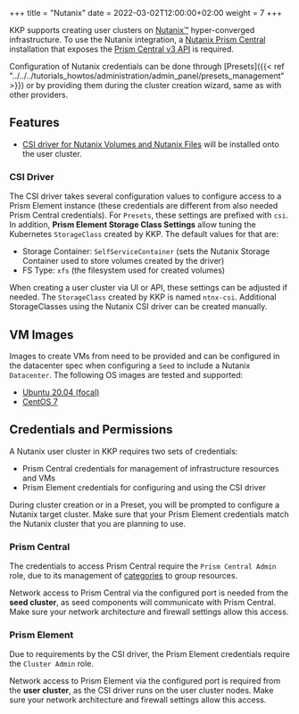 +++
title = "Nutanix"
date = 2022-03-02T12:00:00+02:00
weight = 7
+++

KKP supports creating user clusters on [Nutanix&trade;](https://www.nutanix.com/) hyper-converged infrastructure. To use the Nutanix integration, a [Nutanix Prism Central](https://www.nutanix.com/products/prism) installation that exposes the [Prism Central v3 API](https://www.nutanix.dev/api_references/prism-central-v3/#/) is required.

Configuration of Nutanix credentials can be done through [Presets]({{< ref "../../../tutorials_howtos/administration/admin_panel/presets_management" >}}) or by providing them during the cluster creation wizard, same as with other providers.

## Features

- [CSI driver for Nutanix Volumes and Nutanix Files](https://portal.nutanix.com/page/documents/details?targetId=CSI-Volume-Driver-v2_5:csi-csi-plugin-overview-c.html) will be installed onto the user cluster.

### CSI Driver

The CSI driver takes several configuration values to configure access to a Prism Element instance (these credentials are different from also needed Prism Central credentials). For `Presets`,  these settings are prefixed with `csi`. In addition, **Prism Element Storage Class Settings** allow tuning the Kubernetes `StorageClass` created by KKP. The default values for that are:

- Storage Container: `SelfServiceContainer` (sets the Nutanix Storage Container used to store volumes created by the driver)
- FS Type: `xfs` (the filesystem used for created volumes)

When creating a user cluster via UI or API, these settings can be adjusted if needed. The `StorageClass` created by KKP is named `ntnx-csi`. Additional StorageClasses using the Nutanix CSI driver can be created manually.

## VM Images

Images to create VMs from need to be provided and can be configured in the datacenter spec when configuring a `Seed` to include a Nutanix `Datacenter`. The following OS images are tested and supported:

- [Ubuntu 20.04 (focal)](https://cloud-images.ubuntu.com/focal/current/)
- [CentOS 7](https://cloud.centos.org/centos/7/images/)

## Credentials and Permissions

A Nutanix user cluster in KKP requires two sets of credentials:

- Prism Central credentials for management of infrastructure resources and VMs
- Prism Element credentials for configuring and using the CSI driver

During cluster creation or in a Preset, you will be prompted to configure a Nutanix target cluster. Make sure that your Prism Element credentials match the Nutanix cluster that you are planning to use.

### Prism Central

The credentials to access Prism Central require the `Prism Central Admin` role, due to its management of [categories](https://portal.nutanix.com/page/documents/details?targetId=SSP-Admin-Guide-v6_0:ssp-category-management-c.html) to group resources.

Network access to Prism Central via the configured port is needed from the **seed cluster**, as seed components will communicate with Prism Central. Make sure your network architecture and firewall settings allow this access.

### Prism Element

Due to requirements by the CSI driver, the Prism Element credentials require the `Cluster Admin` role.

Network access to Prism Element via the configured port is required from the **user cluster**, as the CSI driver runs on the user cluster nodes. Make sure your network architecture and firewall settings allow this access.
